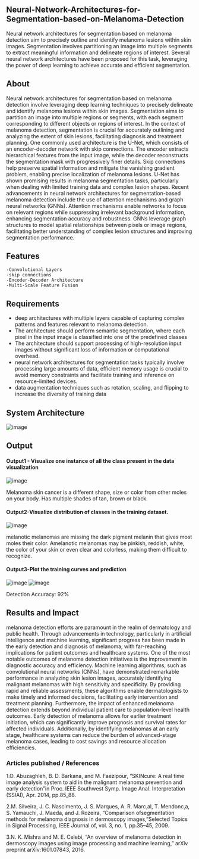 ## Neural-Network-Architectures-for-Segmentation-based-on-Melanoma-Detection
Neural network architectures for segmentation based on melanoma detection aim to precisely outline and identify melanoma lesions within skin images. Segmentation involves partitioning an image into multiple segments to extract meaningful information and delineate regions of interest. Several neural network architectures have been proposed for this task, leveraging the power of deep learning to achieve accurate and efficient segmentation.

## About
Neural network architectures for segmentation based on melanoma detection involve leveraging deep learning techniques to precisely delineate and identify melanoma lesions within skin images. Segmentation aims to partition an image into multiple regions or segments, with each segment corresponding to different objects or regions of interest. In the context of melanoma detection, segmentation is crucial for accurately outlining and analyzing the extent of skin lesions, facilitating diagnosis and treatment planning.
One commonly used architecture is the U-Net, which consists of an encoder-decoder network with skip connections. The encoder extracts hierarchical features from the input image, while the decoder reconstructs the segmentation mask with progressively finer details. Skip connections help preserve spatial information and mitigate the vanishing gradient problem, enabling precise localization of melanoma lesions. U-Net has shown promising results in melanoma segmentation tasks, particularly when dealing with limited training data and complex lesion shapes.
Recent advancements in neural network architectures for segmentation-based melanoma detection include the use of attention mechanisms and graph neural networks (GNNs). Attention mechanisms enable networks to focus on relevant regions while suppressing irrelevant background information, enhancing segmentation accuracy and robustness. GNNs leverage graph structures to model spatial relationships between pixels or image regions, facilitating better understanding of complex lesion structures and improving segmentation performance.

## Features
    -Convolutional Layers
    -skip connections
    -Encoder-Decoder Architecture
    -Multi-Scale Feature Fusion


## Requirements
* deep architectures with multiple layers capable of capturing complex patterns and features relevant to melanoma detection.
* The architecture should perform semantic segmentation, where each pixel in the input image is classified into one of the predefined classes
* The architecture should support processing of high-resolution input images without significant loss of information or computational overhead.
* neural network architectures for segmentation tasks typically involve processing large amounts of data, efficient memory usage is crucial to avoid memory constraints and facilitate training and inference on resource-limited devices.
* data augmentation techniques such as rotation, scaling, and flipping to increase the diversity of training data

## System Architecture

![image](https://github.com/20005049/Neural-Network-Architectures-for-Segmentation-based-on-Melanoma-Detection/assets/75241366/a6262b09-175c-48eb-94a9-5f737f0651dc)


## Output

#### Output1 - Visualize one instance of all the class present in the data visualization
![image](https://github.com/20005049/Neural-Network-Architectures-for-Segmentation-based-on-Melanoma-Detection/assets/75241366/55bce33b-92b0-4292-aa08-0a0a0ede9ab7)

Melanoma skin cancer is a different shape, size or color from other moles on your body. Has multiple shades of tan, brown or black.



#### Output2-Visualize distribution of classes in the training dataset.
![image](https://github.com/20005049/Neural-Network-Architectures-for-Segmentation-based-on-Melanoma-Detection/assets/75241366/7e96a695-268f-41a5-b6d1-1d92c2d8c2a7)

melanotic melanomas are missing the dark pigment melanin that gives most moles their color. Amelanotic melanomas may be pinkish, reddish, white, the color of your skin or even clear and colorless, making them difficult to recognize.



#### Output3-Plot the training curves and prediction
![image](https://github.com/20005049/Neural-Network-Architectures-for-Segmentation-based-on-Melanoma-Detection/assets/75241366/9e9c0f74-3ec4-443b-8ce0-f416c4b2090a)
![image](https://github.com/20005049/Neural-Network-Architectures-for-Segmentation-based-on-Melanoma-Detection/assets/75241366/67b80cc3-2dbd-43a0-aa4a-8b7cedcf4cc1)

Detection Accuracy: 92%


## Results and Impact
melanoma detection efforts are paramount in the realm of dermatology and public health. Through advancements in technology, particularly in artificial intelligence and machine learning, significant progress has been made in the early detection and diagnosis of melanoma, with far-reaching implications for patient outcomes and healthcare systems.
One of the most notable outcomes of melanoma detection initiatives is the improvement in diagnostic accuracy and efficiency. Machine learning algorithms, such as convolutional neural networks (CNNs), have demonstrated remarkable performance in analyzing skin lesion images, accurately identifying malignant melanomas with high sensitivity and specificity. By providing rapid and reliable assessments, these algorithms enable dermatologists to make timely and informed decisions, facilitating early intervention and treatment planning.
Furthermore, the impact of enhanced melanoma detection extends beyond individual patient care to population-level health outcomes. Early detection of melanoma allows for earlier treatment initiation, which can significantly improve prognosis and survival rates for affected individuals. Additionally, by identifying melanomas at an early stage, healthcare systems can reduce the burden of advanced-stage melanoma cases, leading to cost savings and resource allocation efficiencies.

### Articles published / References
1.O. Abuzaghleh, B. D. Barkana, and M. Faezipour, “SKINcure: A real time image analysis system to aid in the malignant melanoma prevention and early detection”in Proc. IEEE Southwest Symp. Image Anal. Interpretation (SSIAI), Apr. 2014, pp.85_88.

2.M. Silveira, J. C. Nascimento, J. S. Marques, A. R. Marc¸al, T. Mendonc¸a, S. Yamauchi, J. Maeda, and J. Rozeira, “Comparison ofsegmentation methods for melanoma diagnosis in dermoscopy images,”Selected Topics in Signal Processing, IEEE Journal of, vol. 3, no. 1, pp.35–45, 2009.

3.N. K. Mishra and M. E. Celebi, “An overview of melanoma detection in dermoscopy images using image processing and machine learning,” arXiv preprint  arXiv:1601.07843, 2016.
